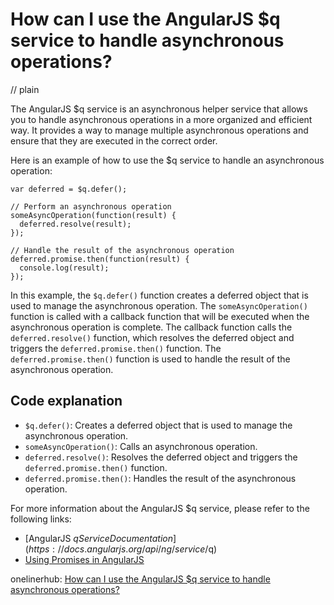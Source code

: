 # How can I use the AngularJS $q service to handle asynchronous operations?
// plain

The AngularJS $q service is an asynchronous helper service that allows you to handle asynchronous operations in a more organized and efficient way. It provides a way to manage multiple asynchronous operations and ensure that they are executed in the correct order.

Here is an example of how to use the $q service to handle an asynchronous operation:

```
var deferred = $q.defer();

// Perform an asynchronous operation
someAsyncOperation(function(result) {
  deferred.resolve(result);
});

// Handle the result of the asynchronous operation
deferred.promise.then(function(result) {
  console.log(result);
});
```

In this example, the `$q.defer()` function creates a deferred object that is used to manage the asynchronous operation. The `someAsyncOperation()` function is called with a callback function that will be executed when the asynchronous operation is complete. The callback function calls the `deferred.resolve()` function, which resolves the deferred object and triggers the `deferred.promise.then()` function. The `deferred.promise.then()` function is used to handle the result of the asynchronous operation.

## Code explanation


- `$q.defer()`: Creates a deferred object that is used to manage the asynchronous operation.
- `someAsyncOperation()`: Calls an asynchronous operation.
- `deferred.resolve()`: Resolves the deferred object and triggers the `deferred.promise.then()` function.
- `deferred.promise.then()`: Handles the result of the asynchronous operation.

For more information about the AngularJS $q service, please refer to the following links:

- [AngularJS $q Service Documentation](https://docs.angularjs.org/api/ng/service/$q)
- [Using Promises in AngularJS](https://www.sitepoint.com/promises-angularjs-explained-as-cartoon/)

onelinerhub: [How can I use the AngularJS $q service to handle asynchronous operations?](https://onelinerhub.com/angularjs/how-can-i-use-the-angularjs--q-service-to-handle-asynchronous-operations)